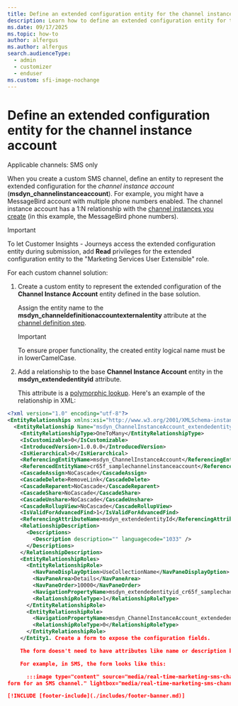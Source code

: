 ```yaml
---
title: Define an extended configuration entity for the channel instance account
description: Learn how to define an extended configuration entity for the custom channel instance account in Dynamics 365 Customer Insights - Journeys.
ms.date: 09/17/2025
ms.topic: how-to
author: alfergus
ms.author: alfergus
search.audienceType: 
  - admin
  - customizer
  - enduser
ms.custom: sfi-image-nochange
---
```


# Define an extended configuration entity for the channel instance account

Applicable channels: SMS only

When you create a custom SMS channel, define an entity to represent the extended configuration for the *channel instance account* (**msdyn_channelinstanceaccount**). For example, you might have a MessageBird account with multiple phone numbers enabled. The channel instance account has a 1:N relationship with the [channel instances you create](real-time-marketing-define-custom-channel-instance.md) (in this example, the MessageBird phone numbers).

> [!IMPORTANT]
> To let Customer Insights - Journeys access the extended configuration entity during submission, add **Read** privileges for the extended configuration entity to the "Marketing Services User Extensible" role.

For each custom channel solution:

1. Create a custom entity to represent the extended configuration of the **Channel Instance Account** entity defined in the base solution.

    Assign the entity name to the **msdyn_channeldefinitionaccountexternalentity** attribute at the [channel definition step](real-time-marketing-define-channel-definition.md).
   
   > [!IMPORTANT]
   > To ensure proper functionality, the created entity logical name must be in lowerCamelCase.

1. Add a relationship to the base **Channel Instance Account** entity in the **msdyn_extendedentityid** attribute.

    This attribute is a [polymorphic lookup](/power-apps/developer/data-platform/webapi/multitable-lookup). Here's an example of the relationship in XML:

```xml
<?xml version="1.0" encoding="utf-8"?>
<EntityRelationships xmlns:xsi="http://www.w3.org/2001/XMLSchema-instance">
  <EntityRelationship Name="msdyn_ChannelInstanceAccount_extendedentityid_cr65f_samplechannelinstanceaccount">
    <EntityRelationshipType>OneToMany</EntityRelationshipType>
    <IsCustomizable>0</IsCustomizable>
    <IntroducedVersion>1.0.0.0</IntroducedVersion>
    <IsHierarchical>0</IsHierarchical>
    <ReferencingEntityName>msdyn_ChannelInstanceAccount</ReferencingEntityName>
    <ReferencedEntityName>cr65f_samplechannelinstanceaccount</ReferencedEntityName>
    <CascadeAssign>NoCascade</CascadeAssign>
    <CascadeDelete>RemoveLink</CascadeDelete>
    <CascadeReparent>NoCascade</CascadeReparent>
    <CascadeShare>NoCascade</CascadeShare>
    <CascadeUnshare>NoCascade</CascadeUnshare>
    <CascadeRollupView>NoCascade</CascadeRollupView>
    <IsValidForAdvancedFind>1</IsValidForAdvancedFind>
    <ReferencingAttributeName>msdyn_extendedentityId</ReferencingAttributeName>
    <RelationshipDescription>
      <Descriptions>
        <Description description="" languagecode="1033" />
      </Descriptions>
    </RelationshipDescription>
    <EntityRelationshipRoles>
      <EntityRelationshipRole>
        <NavPaneDisplayOption>UseCollectionName</NavPaneDisplayOption>
        <NavPaneArea>Details</NavPaneArea>
        <NavPaneOrder>10000</NavPaneOrder>
        <NavigationPropertyName>msdyn_extendedentityid_cr65f_samplechannelinstanceaccount</NavigationPropertyName>
        <RelationshipRoleType>1</RelationshipRoleType>
      </EntityRelationshipRole>
      <EntityRelationshipRole>
        <NavigationPropertyName>msdyn_ChannelInstanceAccount_extendedentityid_cr65f_samplechannelinstanceaccount</NavigationPropertyName>
        <RelationshipRoleType>0</RelationshipRoleType>
      </EntityRelationshipRole>
    </Entity1. Create a form to expose the configuration fields.

    The form doesn't need to have attributes like name or description because they come from Customer Insights - Journeys custom controls. The form loads in the Customer Insights - Journeys SMS wizard (settings step). Assign the form ID to the **msdyn_channeldefinitionaccountexternalformid** attribute at the [channel definition step](real-time-marketing-define-channel-definition.md).

    For example, in SMS, the form looks like this:

      :::image type="content" source="media/real-time-marketing-sms-channel.png" alt-text="Screenshot of a form for an SMS channel." lightbox="media/real-time-marketing-sms-channel.png":::
form for an SMS channel." lightbox="media/real-time-marketing-sms-channel.png":::

[!INCLUDE [footer-include](./includes/footer-banner.md)]
